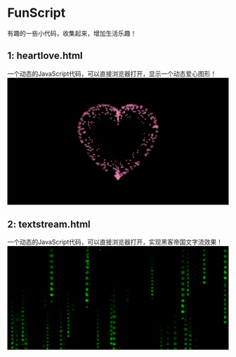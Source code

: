 # FunScript
有趣的一些小代码，收集起来，增加生活乐趣！

## 1: heartlove.html
一个动态的JavaScript代码，可以直接浏览器打开，显示一个动态爱心图形！
![这是图片](https://github.com/LuBu0505/FunScript/blob/main/Resource/hearlove.png "心形图")

## 2: textstream.html
一个动态的JavaScript代码，可以直接浏览器打开，实现黑客帝国文字流效果！
![这是图片](https://github.com/LuBu0505/FunScript/blob/main/Resource/steamtext.png "文字流")
